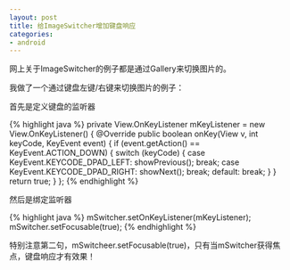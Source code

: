 ```yaml
---
layout: post
title: 给ImageSwitcher增加键盘响应
categories:
- android
---
```

网上关于ImageSwitcher的例子都是通过Gallery来切换图片的。

我做了一个通过键盘左键/右键来切换图片的例子：

首先是定义键盘的监听器

{% highlight java %}
private View.OnKeyListener mKeyListener = new View.OnKeyListener() {
    @Override
    public boolean onKey(View v, int keyCode, KeyEvent event) {
        if (event.getAction() == KeyEvent.ACTION_DOWN) {
            switch (keyCode) {
            case KeyEvent.KEYCODE_DPAD_LEFT:
                showPrevious();
                break;
            case KeyEvent.KEYCODE_DPAD_RIGHT:
                showNext();
                break;
            default:
                break;
            }
        }
        return true;
    }
};
{% endhighlight %}

然后是绑定监听器

{% highlight java %}
mSwitcher.setOnKeyListener(mKeyListener);
mSwitcher.setFocusable(true);
{% endhighlight %}

特别注意第二句，mSwitcheer.setFocusable(true)，只有当mSwitcher获得焦点，键盘响应才有效果！

